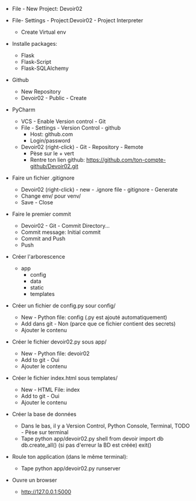 - File - New Project: Devoir02

- File- Settings - Project:Devoir02 - Project Interpreter
    - Create Virtual env

- Installe packages:
    - Flask
    - Flask-Script
    - Flask-SQLAlchemy

-  Github
    - New Repository
    - Devoir02 - Public - Create

- PyCharm
    - VCS - Enable Version control - Git
    - File - Settings - Version Control - github
        - Host: github.com
        - Login/password
    - Devoir02 (right-click) - Git - Repository - Remote
        - Pèse sur le + vert
        - Rentre ton lien github: https://github.com/ton-compte-github/Devoir02.git

- Faire un fichier .gitignore
    - Devoir02 (right-click) - new - .ignore file - gitignore - Generate
    - Change env/ pour venv/
    - Save - Close

- Faire le premier commit
    - Devoir02 - Git - Commit Directory...
    - Commit message: Initial commit
    - Commit and Push
    - Push

- Créer l'arborescence
    - app
        - config
        - data
        - static
        - templates

- Créer un fichier de config.py sour config/
    - New - Python file: config (.py est ajouté automatiquement)
    - Add dans git - Non (parce que ce fichier contient des secrets)
    - Ajouter le contenu

- Créer le fichier devoir02.py sous app/
    - New - Python file: devoir02
    - Add to git - Oui
    - Ajouter le contenu

- Créer le fichier index.html sous templates/
    - New - HTML File: index
    - Add to git - Oui
    - Ajouter le contenu

- Créer la base de données
    - Dans le bas, il y a Version Control, Python Console, Terminal, TODO - Pèse sur terminal
    - Tape python app/devoir02.py shell
    from devoir import db
    db.create_all()
    (si pas d'erreur la BD est créée)
    exit()

- Roule ton application (dans le même terminal):
    - Tape python app/devoir02.py runserver

- Ouvre un browser
    - http://127.0.0.1:5000

